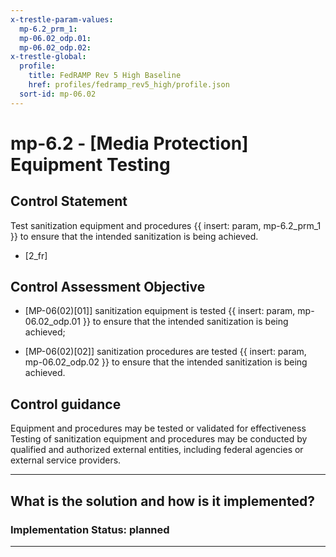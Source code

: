 ```yaml
---
x-trestle-param-values:
  mp-6.2_prm_1:
  mp-06.02_odp.01:
  mp-06.02_odp.02:
x-trestle-global:
  profile:
    title: FedRAMP Rev 5 High Baseline
    href: profiles/fedramp_rev5_high/profile.json
  sort-id: mp-06.02
---
```


# mp-6.2 - \[Media Protection\] Equipment Testing

## Control Statement

Test sanitization equipment and procedures {{ insert: param, mp-6.2_prm_1 }} to ensure that the intended sanitization is being achieved.

- \[2_fr\]

## Control Assessment Objective

- \[MP-06(02)[01]\] sanitization equipment is tested {{ insert: param, mp-06.02_odp.01 }} to ensure that the intended sanitization is being achieved;

- \[MP-06(02)[02]\] sanitization procedures are tested {{ insert: param, mp-06.02_odp.02 }} to ensure that the intended sanitization is being achieved.

## Control guidance

Equipment and procedures may be tested or validated for effectiveness
Testing of sanitization equipment and procedures may be conducted by qualified and authorized external entities, including federal agencies or external service providers.

______________________________________________________________________

## What is the solution and how is it implemented?

<!-- For implementation status enter one of: implemented, partial, planned, alternative, not-applicable -->

<!-- Note that the list of rules under ### Rules: is read-only and changes will not be captured after assembly to JSON -->
<!-- Add control implementation description here for control: mp-6.2 -->

### Implementation Status: planned

______________________________________________________________________

